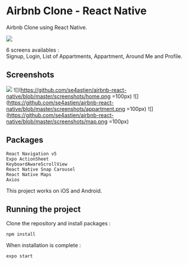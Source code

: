 # Airbnb Clone - React Native

Airbnb Clone using React Native.

![](https://github.com/se4astien/airbnb-react-native/blob/master/screenshots/airbnb-mobile.gif)

6 screens availables :  
Signup, Login, List of Appartments, Appartment, Around Me and Profile.


## Screenshots

![](https://github.com/se4astien/airbnb-react-native/blob/master/screenshots/login.png=200px)
![](https://github.com/se4astien/airbnb-react-native/blob/master/screenshots/home.png =100px)
![](https://github.com/se4astien/airbnb-react-native/blob/master/screenshots/appartment.png =100px)
![](https://github.com/se4astien/airbnb-react-native/blob/master/screenshots/map.png =100px)


## Packages

``` react-native
React Navigation v5
Expo ActionSheet
KeyboardAwareScrollView
React Native Snap Carousel
React Native Maps
Axios
```

This project works on iOS and Android.

## Running the project

Clone the repository and install packages : 

```
npm install
```

When installation is complete :
```
expo start
```
